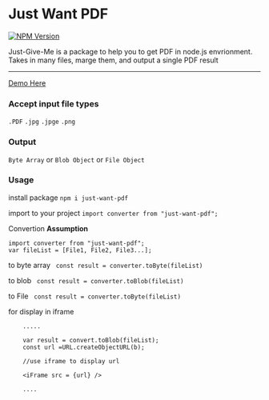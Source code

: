 # Just Want PDF

<a href="https://www.npmjs.com/package/just-want-pdf">
    <img
      src="https://img.shields.io/npm/v/just-want-pdf.svg?style=flat-square"
      alt="NPM Version"
    />
</a>

Just-Give-Me is a package to help you to get PDF in node.js envrionment.  
Takes in many files, marge them, and output a single PDF result
<hr/>


<a href="https://hicirtech.github.io/JustWantPDF/">
    Demo Here
</a>

### Accept input file types

`.PDF` `.jpg` `.jpge` `.png`

### Output

`Byte Array` or `Blob Object` or `File Object`

### Usage

install package
`npm i just-want-pdf`

import to your project
`import converter from "just-want-pdf";`

Convertion
**Assumption**

```
import converter from "just-want-pdf";
var fileList = [File1, File2, File3...];
```

to byte array
` const result = converter.toByte(fileList)`

to blob
` const result = converter.toBlob(fileList)`

to File
` const result = converter.toByte(fileList)`

for display in iframe

```
    .....

    var result = convert.toBlob(fileList);
    const url =URL.createObjectURL(b);

    //use iframe to display url

    <iFrame src = {url} />

    ....
```
